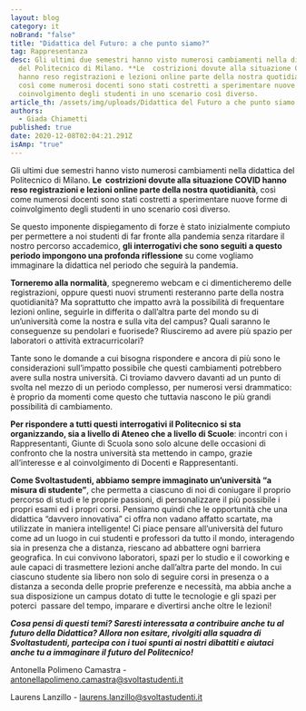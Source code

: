 ```yaml
---
layout: blog
category: it
noBrand: "false"
title: "Didattica del Futuro: a che punto siamo?"
tag: Rappresentanza
desc: Gli ultimi due semestri hanno visto numerosi cambiamenti nella didattica
  del Politecnico di Milano. **Le  costrizioni dovute alla situazione COVID
  hanno reso registrazioni e lezioni online parte della nostra quotidianità**,
  così come numerosi docenti sono stati costretti a sperimentare nuove forme di
  coinvolgimento degli studenti in uno scenario così diverso.
article_th: /assets/img/uploads/Didattica del Futuro a che punto siamo.jpg
authors:
  - Giada Chiametti
published: true
date: 2020-12-08T02:04:21.291Z
isAmp: "true"
---
```

Gli ultimi due semestri hanno visto numerosi cambiamenti nella didattica del Politecnico di Milano. **Le  costrizioni dovute alla situazione COVID hanno reso registrazioni e lezioni online parte della nostra quotidianità**, così come numerosi docenti sono stati costretti a sperimentare nuove forme di coinvolgimento degli studenti in uno scenario così diverso.

Se questo imponente dispiegamento di forze è stato inizialmente compiuto per permettere a noi studenti di far fronte alla pandemia senza ritardare il nostro percorso accademico, **gli interrogativi che sono seguiti a questo periodo impongono una profonda riflessione** su come vogliamo immaginare la didattica nel periodo che seguirà la pandemia.

**Torneremo alla normalità**, spegneremo webcam e ci dimenticheremo delle registrazioni, oppure questi nuovi strumenti resteranno parte della nostra quotidianità? Ma soprattutto che impatto avrà la possibilità di frequentare lezioni online, seguirle in differita o dall’altra parte del mondo su di un’università come la nostra e sulla vita del campus? Quali saranno le conseguenze su pendolari e fuorisede? Riusciremo ad avere più spazio per laboratori o attività extracurricolari?

Tante sono le domande a cui bisogna rispondere e ancora di più sono le considerazioni sull’impatto possibile che questi cambiamenti potrebbero avere sulla nostra università. Ci troviamo davvero davanti ad un punto di svolta nel mezzo di un periodo complesso, per numerosi versi drammatico: è proprio da momenti come questo che tuttavia nascono le più grandi possibilità di cambiamento.

**Per rispondere a tutti questi interrogativi il Politecnico si sta organizzando, sia a livello di Ateneo che a livello di Scuole**: incontri con i Rappresentanti, Giunte di Scuola sono solo alcune delle occasioni di confronto che la nostra università sta mettendo in campo, grazie all’interesse e al coinvolgimento di Docenti e Rappresentanti.

**Come Svoltastudenti, abbiamo sempre immaginato un’università “a misura di studente”**, che permetta a ciascuno di noi di coniugare il proprio percorso di studi e le proprie passioni, di personalizzare il più possibile i propri esami ed i propri corsi. Pensiamo quindi che le opportunità che una didattica “davvero innovativa” ci offra non vadano affatto scartate, ma utilizzate in maniera intelligente! Ci piace pensare all’università del futuro come ad un luogo in cui studenti e professori da tutto il mondo, interagendo sia in presenza che a distanza, riescano ad abbattere ogni barriera geografica. In cui convivono laboratori, spazi per lo studio e il coworking e aule capaci di trasmettere lezioni anche dall’altra parte del mondo. In cui ciascuno studente sia libero non solo di seguire corsi in presenza o a distanza a seconda delle proprie preferenze e necessità, ma abbia anche a sua disposizione un campus dotato di tutte le tecnologie e gli spazi per poterci  passare del tempo, imparare e divertirsi anche oltre le lezioni!

***Cosa pensi di questi temi? Saresti interessata a contribuire anche tu al futuro della Didattica? Allora non esitare, rivolgiti alla squadra di Svoltastudenti, partecipa con i tuoi spunti ai nostri dibattiti e aiutaci anche tu a immaginare il futuro del Politecnico!***

Antonella Polimeno Camastra - [antonellapolimeno.camastra@svoltastudenti.it](antonellapolimeno.camastra@svoltastudenti.it)

Laurens Lanzillo - [laurens.lanzillo@svoltastudenti.it](mailto:laurens.lanzillo@svoltastudenti.it)